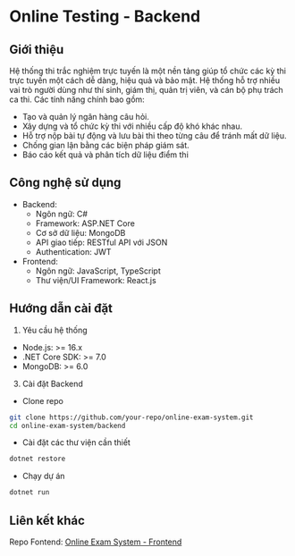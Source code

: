 # Online Testing - Backend
## Giới thiệu
Hệ thống thi trắc nghiệm trực tuyến là một nền tảng giúp tổ chức các kỳ thi trực tuyến một cách dễ dàng, hiệu quả và bảo mật. Hệ thống hỗ trợ nhiều vai trò người dùng như thí sinh, giám thị, quản trị viên, và cán bộ phụ trách ca thi. Các tính năng chính bao gồm:
- Tạo và quản lý ngân hàng câu hỏi.
- Xây dựng và tổ chức kỳ thi với nhiều cấp độ khó khác nhau.
- Hỗ trợ nộp bài tự động và lưu bài thi theo từng câu để tránh mất dữ liệu.
- Chống gian lận bằng các biện pháp giám sát.
- Báo cáo kết quả và phân tích dữ liệu điểm thi
## Công nghệ sử dụng
- Backend:
  - Ngôn ngữ: C#
  - Framework: ASP.NET Core
  - Cơ sở dữ liệu: MongoDB
  - API giao tiếp: RESTful API với JSON
  - Authentication: JWT
- Frontend:
  - Ngôn ngữ: JavaScript, TypeScript
  - Thư viện/UI Framework: React.js
## Hướng dẫn cài đặt
1. Yêu cầu hệ thống
- Node.js: >= 16.x
- .NET Core SDK: >= 7.0
- MongoDB: >= 6.0
3. Cài đặt Backend
- Clone repo
```sh
git clone https://github.com/your-repo/online-exam-system.git
cd online-exam-system/backend
```
- Cài đặt các thư viện cần thiết
```sh
dotnet restore
```
- Chạy dự án
```sh
dotnet run
```
## Liên kết khác
Repo Fontend: [Online Exam System - Frontend](https://github.com/hoagn-vu/frontend_online_testing)
